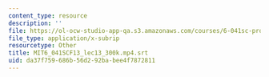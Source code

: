 ```yaml
---
content_type: resource
description: ''
file: https://ol-ocw-studio-app-qa.s3.amazonaws.com/courses/6-041sc-probabilistic-systems-analysis-and-applied-probability-fall-2013/da37f759686b56d292babee4f7872811_MIT6_041SCF13_lec13_300k.mp4.vtt
file_type: application/x-subrip
resourcetype: Other
title: MIT6_041SCF13_lec13_300k.mp4.srt
uid: da37f759-686b-56d2-92ba-bee4f7872811
---
```

